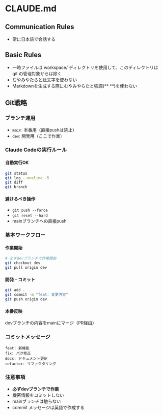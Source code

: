# CLAUDE.md

## Communication Rules
- 常に日本語で会話する

## Basic Rules
- 一時ファイルは workspace/ ディレクトリを使用して、このディレクトリは git の管理対象からは除く
- むやみやたらと絵文字を使わない
- Markdownを生成する際にむやみやらたと強調(** **)を使わない

## Git戦略

### ブランチ運用
- `main`: 本番用（直接pushは禁止）
- `dev`: 開発用（ここで作業）

### Claude Codeの実行ルール

#### 自動実行OK
```bash
git status
git log --oneline -5
git diff
git branch
```

#### 避けるべき操作
- `git push --force`
- `git reset --hard`
- mainブランチへの直接push

### 基本ワークフロー

#### 作業開始
```bash
# 必ずdevブランチで作業開始
git checkout dev
git pull origin dev
```

#### 開発・コミット
```bash
git add .
git commit -m "feat: 変更内容"
git push origin dev
```

#### 本番反映
devブランチの内容をmainにマージ（PR経由）

### コミットメッセージ
```
feat: 新機能
fix: バグ修正
docs: ドキュメント更新
refactor: リファクタリング
```

### 注意事項
- **必ずdevブランチで作業**
- 機密情報をコミットしない
- mainブランチは触らない
- commit メッセージは英語で作成する
